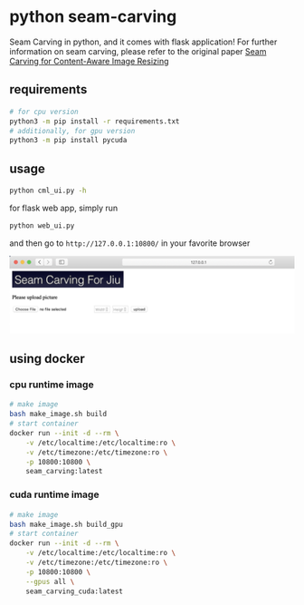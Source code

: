 # python seam-carving
Seam Carving in python, and it comes with flask application! For further information on seam carving, please refer to the original paper [Seam Carving for Content-Aware Image Resizing](http://www.faculty.idc.ac.il/arik/SCWeb/imret/index.html)

## requirements
```bash
# for cpu version
python3 -m pip install -r requirements.txt
# additionally, for gpu version
python3 -m pip install pycuda
```

## usage
```bash
python cml_ui.py -h
```

for flask web app, simply run
```bash
python web_ui.py
```

and then go to `http://127.0.0.1:10800/` in your favorite browser

![this is how the webpage looks like](images/demo.png)


## using docker

### cpu runtime image
```bash
# make image
bash make_image.sh build
# start container
docker run --init -d --rm \
    -v /etc/localtime:/etc/localtime:ro \
    -v /etc/timezone:/etc/timezone:ro \
    -p 10800:10800 \
    seam_carving:latest
```

### cuda runtime image
```bash
# make image
bash make_image.sh build_gpu
# start container
docker run --init -d --rm \
    -v /etc/localtime:/etc/localtime:ro \
    -v /etc/timezone:/etc/timezone:ro \
    -p 10800:10800 \
    --gpus all \
    seam_carving_cuda:latest
```
